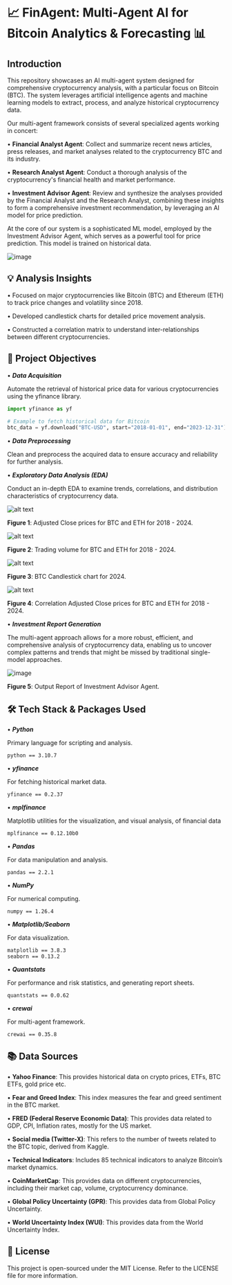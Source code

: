 # 📈 __FinAgent: Multi-Agent AI for Bitcoin Analytics & Forecasting__ 📊

## __Introduction__

This repository showcases an AI multi-agent system designed for comprehensive cryptocurrency analysis, with a particular focus on Bitcoin (BTC). The system leverages artificial intelligence agents and machine learning models to extract, process, and analyze historical cryptocurrency data.

Our multi-agent framework consists of several specialized agents working in concert:

• **Financial Analyst Agent**: Collect and summarize recent news articles, press releases, and market analyses related to the cryptocurrency BTC and its industry.

• **Research Analyst Agent**: Conduct a thorough analysis of the cryptocurrency's financial health and market performance.

• **Investment Advisor Agent**: Review and synthesize the analyses provided by the Financial Analyst and the Research Analyst, combining these insights to form a comprehensive investment recommendation, by leveraging an AI model for price prediction.

At the core of our system is a sophisticated ML model, employed by the Investment Advisor Agent, which serves as a powerful tool for price prediction. This model is trained on historical data.

![image](https://github.com/user-attachments/assets/669a3ff8-89f1-4613-980d-a3ed4d73ba9e)



## 💡 __Analysis Insights__

• Focused on major cryptocurrencies like Bitcoin (BTC) and Ethereum (ETH) to track price changes and volatility since 2018.

• Developed candlestick charts for detailed price movement analysis.

• Constructed a correlation matrix to understand inter-relationships between different cryptocurrencies.


## 🎯 __Project Objectives__

• __*Data Acquisition*__

Automate the retrieval of historical price data for various cryptocurrencies using the yfinance library.

```python
import yfinance as yf

# Example to fetch historical data for Bitcoin
btc_data = yf.download("BTC-USD", start="2018-01-01", end="2023-12-31")
```

• __*Data Preprocessing*__

Clean and preprocess the acquired data to ensure accuracy and reliability for further analysis.

• __*Exploratory Data Analysis (EDA)*__

Conduct an in-depth EDA to examine trends, correlations, and distribution characteristics of cryptocurrency data.

![alt text](https://github.com/StamKavid/MLCryptoPredictor/blob/dev/data/external/Crypto_Historical_Prices/Images/Adjusted_close_prices_BTC_ETH.png)

**Figure 1**: Adjusted Close prices for BTC and ETH for 2018 - 2024.


![alt text](https://github.com/StamKavid/MLCryptoPredictor/blob/dev/data/external/Crypto_Historical_Prices/Images/trading_volume_BTC_ETH.png)

**Figure 2**: Trading volume for BTC and ETH for 2018 - 2024.


![alt text](https://github.com/StamKavid/MLCryptoPredictor/blob/dev/data/external/Crypto_Historical_Prices/Images/BTC_Cnadlestick_chart.png)

**Figure 3**: BTC Candlestick chart for 2024.


![alt text](https://github.com/StamKavid/MLCryptoPredictor/blob/dev/data/external/Crypto_Historical_Prices/Images/correlation_adjusted_close_BTC_ETH.png)


**Figure 4**: Correlation Adjusted Close prices for BTC and ETH for 2018 - 2024.

• __*Investment Report Generation*__

The multi-agent approach allows for a more robust, efficient, and comprehensive analysis of cryptocurrency data, enabling us to uncover complex patterns and trends that might be missed by traditional single-model approaches.

![image](https://github.com/user-attachments/assets/2c99ca2f-d31c-403b-8b93-e574cb0a019d)


**Figure 5**: Output Report of Investment Advisor Agent.

## 🛠 __Tech Stack & Packages Used__

• __*Python*__

Primary language for scripting and analysis.

```
python == 3.10.7
```

• __*yfinance*__

For fetching historical market data.

```
yfinance == 0.2.37
```

• __*mplfinance*__

Matplotlib utilities for the visualization, and visual analysis, of financial data

```
mplfinance == 0.12.10b0
```

• __*Pandas*__

For data manipulation and analysis.

```
pandas == 2.2.1
```

• __*NumPy*__

For numerical computing.

```
numpy == 1.26.4
```

• __*Matplotlib/Seaborn*__

For data visualization.

```
matplotlib == 3.8.3
seaborn == 0.13.2
```

• __*Quantstats*__

For performance and risk statistics, and generating report sheets.

```
quantstats == 0.0.62
```

• __*crewai*__

For multi-agent framework.

```
crewai == 0.35.8
```

## 📚 __Data Sources__

• **Yahoo Finance**: This provides historical data on crypto prices, ETFs, BTC ETFs, gold price etc.

• **Fear and Greed Index**: This index measures the fear and greed sentiment in the BTC market.

• **FRED (Federal Reserve Economic Data)**: This provides data related to GDP, CPI, Inflation rates, mostly for the US market.

• **Social media (Twitter-X)**: This refers to the number of tweets related to the BTC topic, derived from Kaggle.

• **Technical Indicators**: Includes 85 technical indicators to analyze Bitcoin’s market dynamics.

• **CoinMarketCap**: This provides data on different cryptocurrencies, including their market cap, volume, cryptocurrency dominance.

• **Global Policy Uncertainty (GPR)**: This provides data from Global Policy Uncertainty.

• **World Uncertainty Index (WUI)**: This provides data from the World Uncertainty Index.

## 📄 __License__ 

This project is open-sourced under the MIT License. Refer to the LICENSE file for more information.

